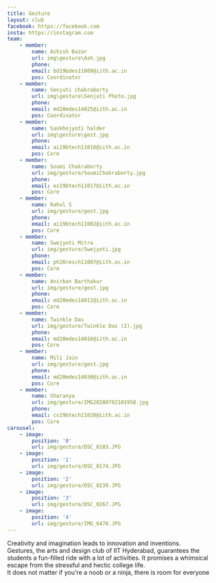 ```yaml
---
title: Gesture
layout: club
facebook: https://facebook.com
insta: https://instagram.com
team:
    - member:
        name: Ashish Bazar
        url: img\gesture\Ash.jpg
        phone: 
        email: bd19bdes11009@iith.ac.in
        pos: Coordinator
    - member:
        name: Senjuti chakraborty
        url: img\gesture\Senjuti Photo.jpg
        phone: 
        email: md20mdes14025@iith.ac.in
        pos: Coordinator
    - member:
        name: Sankhojyoti halder
        url: img\gesture\gest.jpg
        phone: 
        email: ai19btech11016@iith.ac.in
        pos: Core
    - member:
        name: Soumi Chakraborty
        url: img/gesture/SoumiChakraborty.jpg
        phone: 
        email: es19btech11017@iith.ac.in
        pos: Core
    - member:
        name: Rahul S
        url: img/gesture/gest.jpg
        phone: 
        email: ai19btech11002@iith.ac.in
        pos: Core
    - member:
        name: Swejyoti Mitra
        url: img/gesture/Swejyoti.jpg
        phone: 
        email: ph20resch11007@iith.ac.in
        pos: Core
    - member:
        name: Anirban Barthakur
        url: img/gesture/gest.jpg
        phone: 
        email: md20mdes14012@iith.ac.in
        pos: Core
    - member:
        name: Twinkle Das
        url: img/gesture/Twinkle Das (2).jpg
        phone: 
        email: md20mdes14016@iith.ac.in
        pos: Core
    - member:
        name: Mili Jain
        url: img/gesture/gest.jpg
        phone: 
        email: md20mdes14030@iith.ac.in
        pos: Core
    - member:
        name: Sharanya
        url: img/gesture/IMG20200702101958.jpg
        phone: 
        email: cs19btech11020@iith.ac.in
        pos: Core
carousel:
    - image:
        position: '0'
        url: img/gesture/DSC_0103.JPG
    - image: 
        position: '1'
        url: img/gesture/DSC_0174.JPG
    - image:
        position: '2'
        url: img/gesture/DSC_0239.JPG
    - image: 
        position: '3'
        url: img/gesture/DSC_0267.JPG
    - image: 
        position: '4'
        url: img/gesture/IMG_6478.JPG
---
```


Creativity and imagination leads to innovation and inventions.
<br>
Gestures, the arts and design club of IIT Hyderabad, guarantees the students a fun-filled ride with a lot
of activities. It promises a whimsical escape from the stressful and hectic college life.
<br>
It does not matter if you're a noob or a ninja, there is room for everyone
